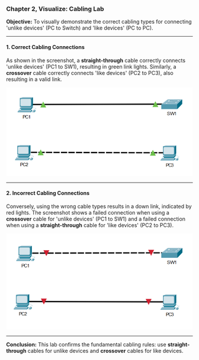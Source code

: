 ### Chapter 2, Visualize: Cabling Lab

**Objective:** To visually demonstrate the correct cabling types for connecting 'unlike devices' (PC to Switch) and 'like devices' (PC to PC).

---
#### 1. Correct Cabling Connections

As shown in the screenshot, a **straight-through** cable correctly connects 'unlike devices' (PC1 to SW1), resulting in green link lights. Similarly, a **crossover** cable correctly connects 'like devices' (PC2 to PC3), also resulting in a valid link.

![Screenshot of correct cabling connections](correct_cabling.png)

---
#### 2. Incorrect Cabling Connections

Conversely, using the wrong cable types results in a down link, indicated by red lights. The screenshot shows a failed connection when using a **crossover** cable for 'unlike devices' (PC1 to SW1) and a failed connection when using a **straight-through** cable for 'like devices' (PC2 to PC3).

![Screenshot of incorrect cabling connections](wrong_cabling.png)

---
**Conclusion:** This lab confirms the fundamental cabling rules: use **straight-through** cables for unlike devices and **crossover** cables for like devices.
